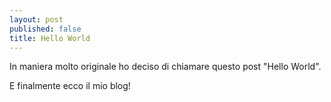 ```yaml
---
layout: post
published: false
title: Hello World
---
```




In maniera molto originale ho deciso di chiamare questo post "Hello World".

E finalmente ecco il mio blog!
